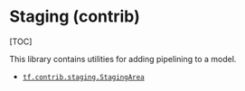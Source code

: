 # Staging (contrib)
[TOC]

This library contains utilities for adding pipelining to a model.

*   <a href="../../api_docs/python/tf/contrib/staging/StagingArea.md"><code>tf.contrib.staging.StagingArea</code></a>

